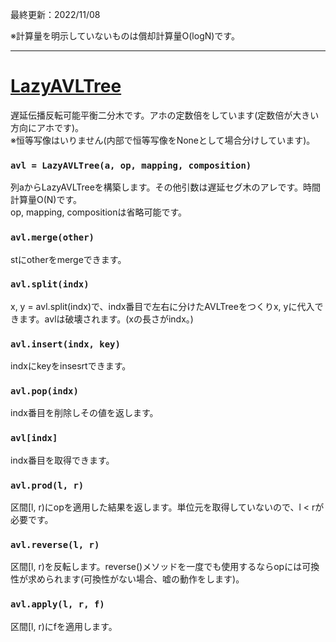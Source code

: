 最終更新：2022/11/08

※計算量を明示していないものは償却計算量O(logN)です。

_____
# [LazyAVLTree](https://github.com/titanium-22/Library/blob/main/BST/AVLTree/LazyAVLTree.py)
遅延伝播反転可能平衡二分木です。アホの定数倍をしています(定数倍が大きい方向にアホです)。  
※恒等写像はいりません(内部で恒等写像をNoneとして場合分けしています)。

### ```avl = LazyAVLTree(a, op, mapping, composition)```
列aからLazyAVLTreeを構築します。その他引数は遅延セグ木のアレです。時間計算量O(N)です。  
op, mapping, compositionは省略可能です。

### ```avl.merge(other)```
stにotherをmergeできます。

### ```avl.split(indx)```
x, y = avl.split(indx)で、indx番目で左右に分けたAVLTreeをつくりx, yに代入できます。avlは破壊されます。(xの長さがindx。)

### ```avl.insert(indx, key)```
indxにkeyをinsesrtできます。

### ```avl.pop(indx)```
indx番目を削除しその値を返します。

### ```avl[indx]```
indx番目を取得できます。

### ```avl.prod(l, r)```
区間[l, r)にopを適用した結果を返します。単位元を取得していないので、l < rが必要です。

### ```avl.reverse(l, r)```
区間[l, r)を反転します。reverse()メソッドを一度でも使用するならopには可換性が求められます(可換性がない場合、嘘の動作をします)。

### ```avl.apply(l, r, f)```
区間[l, r)にfを適用します。
